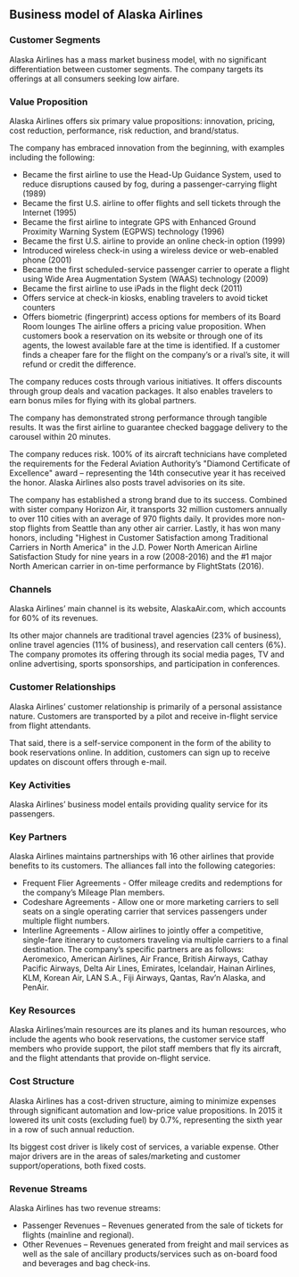Business model of Alaska Airlines
---------------------------------

 ### Customer Segments

 Alaska Airlines has a mass market business model, with no significant differentiation between customer segments. The company targets its offerings at all consumers seeking low airfare.

 ### Value Proposition

 Alaska Airlines offers six primary value propositions: innovation, pricing, cost reduction, performance, risk reduction, and brand/status.

 The company has embraced innovation from the beginning, with examples including the following:

  * Became the first airline to use the Head-Up Guidance System, used to reduce disruptions caused by fog, during a passenger-carrying flight (1989)
 * Became the first U.S. airline to offer flights and sell tickets through the Internet (1995)
 * Became the first airline to integrate GPS with Enhanced Ground Proximity Warning System (EGPWS) technology (1996)
 * Became the first U.S. airline to provide an online check-in option (1999)
 * Introduced wireless check-in using a wireless device or web-enabled phone (2001)
 * Became the first scheduled-service passenger carrier to operate a flight using Wide Area Augmentation System (WAAS) technology (2009)
 * Became the first airline to use iPads in the flight deck (2011)
 * Offers service at check-in kiosks, enabling travelers to avoid ticket counters
 * Offers biometric (fingerprint) access options for members of its Board Room lounges
  The airline offers a pricing value proposition. When customers book a reservation on its website or through one of its agents, the lowest available fare at the time is identified. If a customer finds a cheaper fare for the flight on the company’s or a rival’s site, it will refund or credit the difference.

 The company reduces costs through various initiatives. It offers discounts through group deals and vacation packages. It also enables travelers to earn bonus miles for flying with its global partners.

 The company has demonstrated strong performance through tangible results. It was the first airline to guarantee checked baggage delivery to the carousel within 20 minutes.

 The company reduces risk. 100% of its aircraft technicians have completed the requirements for the Federal Aviation Authority’s "Diamond Certificate of Excellence" award – representing the 14th consecutive year it has received the honor. Alaska Airlines also posts travel advisories on its site.

 The company has established a strong brand due to its success. Combined with sister company Horizon Air, it transports 32 million customers annually to over 110 cities with an average of 970 flights daily. It provides more non-stop flights from Seattle than any other air carrier. Lastly, it has won many honors, including "Highest in Customer Satisfaction among Traditional Carriers in North America" in the J.D. Power North American Airline Satisfaction Study for nine years in a row (2008-2016) and the #1 major North American carrier in on-time performance by FlightStats (2016).

 ### Channels

 Alaska Airlines’ main channel is its website, AlaskaAir.com, which accounts for 60% of its revenues.

 Its other major channels are traditional travel agencies (23% of business), online travel agencies (11% of business), and reservation call centers (6%). The company promotes its offering through its social media pages, TV and online advertising, sports sponsorships, and participation in conferences.

 ### Customer Relationships

 Alaska Airlines’ customer relationship is primarily of a personal assistance nature. Customers are transported by a pilot and receive in-flight service from flight attendants.

 That said, there is a self-service component in the form of the ability to book reservations online. In addition, customers can sign up to receive updates on discount offers through e-mail.

 ### Key Activities

 Alaska Airlines’ business model entails providing quality service for its passengers.

 ### Key Partners

 Alaska Airlines maintains partnerships with 16 other airlines that provide benefits to its customers. The alliances fall into the following categories:

  * Frequent Flier Agreements - Offer mileage credits and redemptions for the company’s Mileage Plan members.
 * Codeshare Agreements - Allow one or more marketing carriers to sell seats on a single operating carrier that services passengers under multiple flight numbers.
 * Interline Agreements - Allow airlines to jointly offer a competitive, single-fare itinerary to customers traveling via multiple carriers to a final destination.
  The company’s specific partners are as follows: Aeromexico, American Airlines, Air France, British Airways, Cathay Pacific Airways, Delta Air Lines, Emirates, Icelandair, Hainan Airlines, KLM, Korean Air, LAN S.A., Fiji Airways, Qantas, Rav’n Alaska, and PenAir.

 ### Key Resources

 Alaska Airlines’main resources are its planes and its human resources, who include the agents who book reservations, the customer service staff members who provide support, the pilot staff members that fly its aircraft, and the flight attendants that provide on-flight service.

 ### Cost Structure

 Alaska Airlines has a cost-driven structure, aiming to minimize expenses through significant automation and low-price value propositions. In 2015 it lowered its unit costs (excluding fuel) by 0.7%, representing the sixth year in a row of such annual reduction.

 Its biggest cost driver is likely cost of services, a variable expense. Other major drivers are in the areas of sales/marketing and customer support/operations, both fixed costs.

 ### Revenue Streams

 Alaska Airlines has two revenue streams:

  * Passenger Revenues – Revenues generated from the sale of tickets for flights (mainline and regional).
 * Other Revenues – Revenues generated from freight and mail services as well as the sale of ancillary products/services such as on-board food and beverages and bag check-ins.